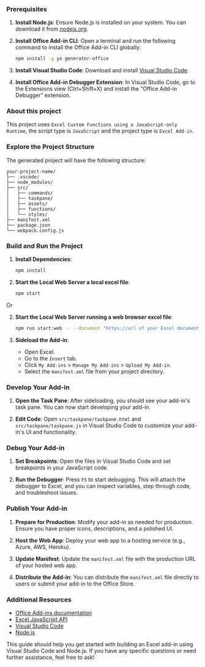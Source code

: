 ### Prerequisites

1. **Install Node.js**: Ensure Node.js is installed on your system. You can download it from [nodejs.org](https://nodejs.org/).

2. **Install Office Add-in CLI**: Open a terminal and run the following command to install the Office Add-in CLI globally:
    ```bash
    npm install -g yo generator-office
    ```

3. **Install Visual Studio Code**: Download and install [Visual Studio Code](https://code.visualstudio.com/).

4. **Install Office Add-in Debugger Extension**: In Visual Studio Code, go to the Extensions view (Ctrl+Shift+X) and install the "Office Add-in Debugger" extension.

### About this project

This project uses `Excel Custom Functions using a JavaScript-only Runtime`, the script type is `JavaScript` and the project type is `Excel Add-in`.

### Explore the Project Structure

The generated project will have the following structure:

```plaintext
your-project-name/
├── .vscode/
├── node_modules/
├── src/
│   ├── commands/
│   ├── taskpane/
│   ├── assets/
│   ├── functions/
│   └── styles/
├── manifest.xml
├── package.json
└── webpack.config.js
```

### Build and Run the Project

1. **Install Dependencies**:
    ```bash
    npm install
    ```

2. **Start the Local Web Server a local excel file**:
    ```bash
    npm start
    ```

Or

2. **Start the Local Web Server running a web browser excel file**:
    ```bash
    npm run start:web -- --document "https://url of your Excel document"
    ```

3. **Sideload the Add-in**:
    - Open Excel.
    - Go to the `Insert` tab.
    - Click `My Add-ins` > `Manage My Add-ins` > `Upload My Add-in`.
    - Select the `manifest.xml` file from your project directory.

### Develop Your Add-in

1. **Open the Task Pane**: After sideloading, you should see your add-in's task pane. You can now start developing your add-in.

2. **Edit Code**: Open `src/taskpane/taskpane.html` and `src/taskpane/taskpane.js` in Visual Studio Code to customize your add-in's UI and functionality.

### Debug Your Add-in

1. **Set Breakpoints**: Open the files in Visual Studio Code and set breakpoints in your JavaScript code.

2. **Run the Debugger**: Press `F5` to start debugging. This will attach the debugger to Excel, and you can inspect variables, step through code, and troubleshoot issues.

### Publish Your Add-in

1. **Prepare for Production**: Modify your add-in as needed for production. Ensure you have proper icons, descriptions, and a polished UI.

2. **Host the Web App**: Deploy your web app to a hosting service (e.g., Azure, AWS, Heroku).

3. **Update Manifest**: Update the `manifest.xml` file with the production URL of your hosted web app.

4. **Distribute the Add-in**: You can distribute the `manifest.xml` file directly to users or submit your add-in to the Office Store.

### Additional Resources

- [Office Add-ins documentation](https://docs.microsoft.com/en-us/office/dev/add-ins/)
- [Excel JavaScript API](https://docs.microsoft.com/en-us/javascript/api/excel?view=excel-js-preview)
- [Visual Studio Code](https://code.visualstudio.com/)
- [Node.js](https://nodejs.org/)

This guide should help you get started with building an Excel add-in using Visual Studio Code and Node.js. If you have any specific questions or need further assistance, feel free to ask!
